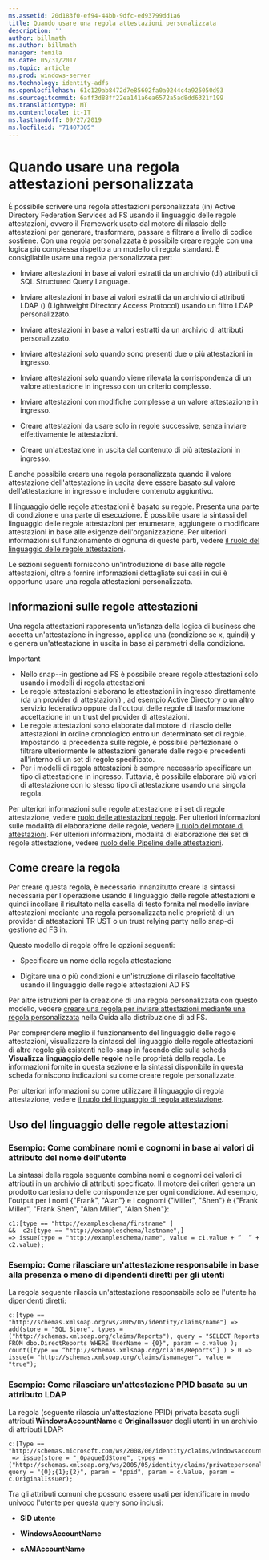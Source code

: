 ```yaml
---
ms.assetid: 20d183f0-ef94-44bb-9dfc-ed93799dd1a6
title: Quando usare una regola attestazioni personalizzata
description: ''
author: billmath
ms.author: billmath
manager: femila
ms.date: 05/31/2017
ms.topic: article
ms.prod: windows-server
ms.technology: identity-adfs
ms.openlocfilehash: 61c129ab8472d7e85602fa0a0244c4a925050d93
ms.sourcegitcommit: 6aff3d88ff22ea141a6ea6572a5ad8dd6321f199
ms.translationtype: MT
ms.contentlocale: it-IT
ms.lasthandoff: 09/27/2019
ms.locfileid: "71407305"
---
```

# <a name="when-to-use-a-custom-claim-rule"></a>Quando usare una regola attestazioni personalizzata
È possibile scrivere una regola attestazioni personalizzata \(in\) Active Directory Federation Services ad FS usando il linguaggio delle regole attestazioni, ovvero il Framework usato dal motore di rilascio delle attestazioni per generare, trasformare, passare e filtrare a livello di codice sostiene. Con una regola personalizzata è possibile creare regole con una logica più complessa rispetto a un modello di regola standard. È consigliabile usare una regola personalizzata per:  
  
-   Inviare attestazioni in base ai valori estratti da un archivio \(di\) attributi di SQL Structured Query Language.  
  
-   Inviare attestazioni in base ai valori estratti da un archivio di attributi LDAP \(\) (Lightweight Directory Access Protocol) usando un filtro LDAP personalizzato.  
  
-   Inviare attestazioni in base a valori estratti da un archivio di attributi personalizzato.  
  
-   Inviare attestazioni solo quando sono presenti due o più attestazioni in ingresso.  
  
-   Inviare attestazioni solo quando viene rilevata la corrispondenza di un valore attestazione in ingresso con un criterio complesso.  
  
-   Inviare attestazioni con modifiche complesse a un valore attestazione in ingresso.  
  
-   Creare attestazioni da usare solo in regole successive, senza inviare effettivamente le attestazioni.  
  
-   Creare un'attestazione in uscita dal contenuto di più attestazioni in ingresso.  
  
È anche possibile creare una regola personalizzata quando il valore attestazione dell'attestazione in uscita deve essere basato sul valore dell'attestazione in ingresso e includere contenuto aggiuntivo.  
  
Il linguaggio delle regole attestazioni è basato su regole. Presenta una parte di condizione e una parte di esecuzione. È possibile usare la sintassi del linguaggio delle regole attestazioni per enumerare, aggiungere o modificare attestazioni in base alle esigenze dell'organizzazione. Per ulteriori informazioni sul funzionamento di ognuna di queste parti, vedere [il ruolo del linguaggio delle regole attestazioni](The-Role-of-the-Claim-Rule-Language.md).  
  
Le sezioni seguenti forniscono un'introduzione di base alle regole attestazioni, oltre a fornire informazioni dettagliate sui casi in cui è opportuno usare una regola attestazioni personalizzata.  
  
## <a name="about-claim-rules"></a>Informazioni sulle regole attestazioni  
Una regola attestazioni rappresenta un'istanza della logica di business che accetta un'attestazione in ingresso, applica una \(condizione se x, quindi\) y e genera un'attestazione in uscita in base ai parametri della condizione.  
  
> [!IMPORTANT]  
> -   Nello snap\--in gestione ad FS è possibile creare regole attestazioni solo usando i modelli di regola attestazioni  
> -   Le regole attestazioni elaborano le attestazioni in ingresso direttamente \(da un provider di attestazioni\) , ad esempio Active Directory o un altro servizio federativo oppure dall'output delle regole di trasformazione accettazione in un trust del provider di attestazioni.  
> -   Le regole attestazioni sono elaborate dal motore di rilascio delle attestazioni in ordine cronologico entro un determinato set di regole. Impostando la precedenza sulle regole, è possibile perfezionare o filtrare ulteriormente le attestazioni generate dalle regole precedenti all'interno di un set di regole specificato.  
> -   Per i modelli di regola attestazioni è sempre necessario specificare un tipo di attestazione in ingresso. Tuttavia, è possibile elaborare più valori di attestazione con lo stesso tipo di attestazione usando una singola regola.  
  
Per ulteriori informazioni sulle regole attestazione e i set di regole attestazione, vedere [ruolo delle attestazioni regole](The-Role-of-Claim-Rules.md). Per ulteriori informazioni sulle modalità di elaborazione delle regole, vedere [il ruolo del motore di attestazioni](The-Role-of-the-Claims-Engine.md). Per ulteriori informazioni, modalità di elaborazione dei set di regole attestazione, vedere [ruolo delle Pipeline delle attestazioni](The-Role-of-the-Claims-Pipeline.md).  
  
## <a name="how-to-create-this-rule"></a>Come creare la regola  
Per creare questa regola, è necessario innanzitutto creare la sintassi necessaria per l'operazione usando il linguaggio delle regole attestazioni e quindi incollare il risultato nella casella di testo fornita nel modello inviare attestazioni mediante una regola personalizzata nelle proprietà di un provider di attestazioni TR UST o un trust relying party nello snap\-di gestione ad FS in.  
  
Questo modello di regola offre le opzioni seguenti:  
  
-   Specificare un nome della regola attestazione  
  
-   Digitare una o più condizioni e un'istruzione di rilascio facoltative usando il linguaggio delle regole attestazioni AD FS  
  
Per altre istruzioni per la creazione di una regola personalizzata con questo modello, vedere [creare una regola per inviare attestazioni mediante una regola personalizzata](https://technet.microsoft.com/library/dd807049.aspx) nella Guida alla distribuzione di ad FS.  
  
Per comprendere meglio il funzionamento del linguaggio delle regole attestazioni, visualizzare la sintassi del linguaggio delle regole attestazioni di altre regole già esistenti nello\-snap in facendo clic sulla scheda **Visualizza linguaggio delle regole** nelle proprietà della regola. Le informazioni fornite in questa sezione e la sintassi disponibile in questa scheda forniscono indicazioni su come creare regole personalizzate.  
  
Per ulteriori informazioni su come utilizzare il linguaggio di regola attestazione, vedere [il ruolo del linguaggio di regola attestazione](The-Role-of-the-Claim-Rule-Language.md).  
  
## <a name="using-the-claim-rule-language"></a>Uso del linguaggio delle regole attestazioni  
  
### <a name="example-how-to-combine-first-and-last-names-based-on-a-users-name-attribute-values"></a>Esempio: Come combinare nomi e cognomi in base ai valori di attributo del nome dell'utente  
La sintassi della regola seguente combina nomi e cognomi dei valori di attributi in un archivio di attributi specificato. Il motore dei criteri genera un prodotto cartesiano delle corrispondenze per ogni condizione. Ad esempio, l'output per i nomi {"Frank", "Alan"} e i cognomi {"Miller", "Shen"} è {"Frank Miller", "Frank Shen", "Alan Miller", "Alan Shen"}:  
  
```  
c1:[type == "http://exampleschema/firstname" ]  
&&  c2:[type == "http://exampleschema/lastname",]   
=> issue(type = "http://exampleschema/name", value = c1.value + “  “ + c2.value);  
```  
  
### <a name="example-how-to-issue-a-manager-claim-based-on-whether-users-have-direct-reports"></a>Esempio: Come rilasciare un'attestazione responsabile in base alla presenza o meno di dipendenti diretti per gli utenti  
La regola seguente rilascia un'attestazione responsabile solo se l'utente ha dipendenti diretti:  
  
```  
c:[type == "http://schemas.xmlsoap.org/ws/2005/05/identity/claims/name"] => add(store = "SQL Store", types = ("http://schemas.xmlsoap.org/claims/Reports"), query = "SELECT Reports FROM dbo.DirectReports WHERE UserName = {0}", param = c.value );  
count([type == “http://schemas.xmlsoap.org/claims/Reports“] ) > 0 => issue(= "http://schemas.xmlsoap.org/claims/ismanager", value = "true");  
```  
  
### <a name="example-how-to-issue-a-ppid-claim-based-on-an-ldap-attribute"></a>Esempio: Come rilasciare un'attestazione PPID basata su un attributo LDAP  
La regola \(seguente rilascia un'attestazione PPID\) privata basata sugli attributi **WindowsAccountName** e **OriginalIssuer** degli utenti in un archivio di attributi LDAP:  
  
```  
c:[Type == "http://schemas.microsoft.com/ws/2008/06/identity/claims/windowsaccountname"]  
 => issue(store = "_OpaqueIdStore", types = ("http://schemas.xmlsoap.org/ws/2005/05/identity/claims/privatepersonalidentifier"), query = "{0};{1};{2}", param = "ppid", param = c.Value, param = c.OriginalIssuer);  
```  
  
Tra gli attributi comuni che possono essere usati per identificare in modo univoco l'utente per questa query sono inclusi:  
  
-   **SID utente**  
  
-   **WindowsAccountName**  
  
-   **sAMAccountName**  
  

